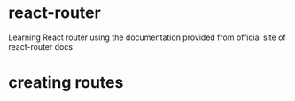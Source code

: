 # react-router
Learning React router using the documentation provided from official site of react-router docs 
# creating routes 
